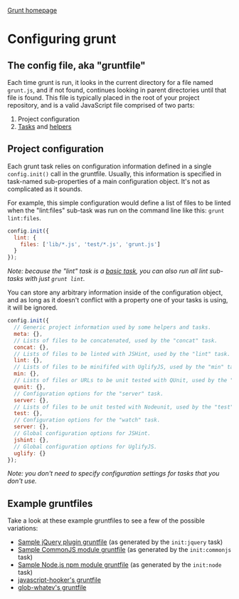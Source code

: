 [Grunt homepage](https://github.com/cowboy/grunt)

# Configuring grunt

## The config file, aka "gruntfile"
Each time grunt is run, it looks in the current directory for a file named `grunt.js`, and if not found, continues looking in parent directories until that file is found. This file is typically placed in the root of your project repository, and is a valid JavaScript file comprised of two parts:

1. Project configuration
2. [Tasks](tasks.md) and [helpers](helpers_directives.md)

## Project configuration

Each grunt task relies on configuration information defined in a single `config.init()` call in the gruntfile. Usually, this information is specified in task-named sub-properties of a main configuration object. It's not as complicated as it sounds.

For example, this simple configuration would define a list of files to be linted when the "lint:files" sub-task was run on the command line like this: `grunt lint:files`.

```javascript
config.init({
  lint: {
    files: ['lib/*.js', 'test/*.js', 'grunt.js']
  }
});
```

_Note: because the "lint" task is a [basic task](tasks.md), you can also run _all_ lint sub-tasks with just `grunt lint`._

You can store any arbitrary information inside of the configuration object, and as long as it doesn't conflict with a property one of your tasks is using, it will be ignored.

```javascript
config.init({
  // Generic project information used by some helpers and tasks.
  meta: {},
  // Lists of files to be concatenated, used by the "concat" task.
  concat: {},
  // Lists of files to be linted with JSHint, used by the "lint" task.
  lint: {},
  // Lists of files to be minififed with UglifyJS, used by the "min" task.
  min: {},
  // Lists of files or URLs to be unit tested with QUnit, used by the "qunit" task.
  qunit: {},
  // Configuration options for the "server" task.
  server: {},
  // Lists of files to be unit tested with Nodeunit, used by the "test" task.
  test: {},
  // Configuration options for the "watch" task.
  server: {},
  // Global configuration options for JSHint.
  jshint: {},
  // Global configuration options for UglifyJS.
  uglify: {}
});
```

_Note: you don't need to specify configuration settings for tasks that you don't use._

## Example gruntfiles

Take a look at these example gruntfiles to see a few of the possible variations:

* [Sample jQuery plugin gruntfile](https://github.com/cowboy/grunt-jquery-example/blob/master/grunt.js) (as generated by the `init:jquery` task)
* [Sample CommonJS module gruntfile](https://github.com/cowboy/grunt-commonjs-example/blob/master/grunt.js) (as generated by the `init:commonjs` task)
* [Sample Node.js npm module gruntfile](https://github.com/cowboy/grunt-node-example/blob/master/grunt.js) (as generated by the `init:node` task)
* [javascript-hooker's gruntfile](https://github.com/cowboy/javascript-hooker/blob/master/grunt.js)
* [glob-whatev's gruntfile](https://github.com/cowboy/node-glob-whatev/blob/master/grunt.js)
